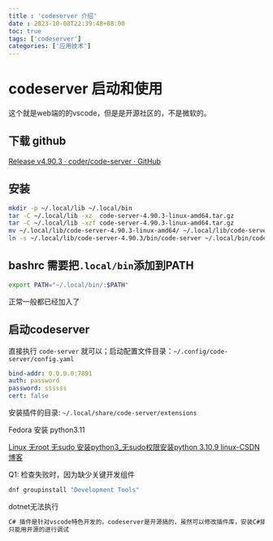 ```yaml
---
title : 'codeserver 介绍'
date : 2023-10-08T22:39:48+08:00
toc: true
tags: ['codeserver']
categories: ['应用技术']
--- 
```

# codeserver 启动和使用

这个就是web端的的vscode，但是是开源社区的，不是微软的。

## 下载 github

[Release v4.90.3 · coder/code-server · GitHub](https://github.com/coder/code-server/releases/tag/v4.90.3)

## 安装

```bash
mkdir -p ~/.local/lib ~/.local/bin
tar -C ~/.local/lib -xz  code-server-4.90.3-linux-amd64.tar.gz
tar -C ~/.local/lib -xzf code-server-4.90.3-linux-amd64.tar.gz
mv ~/.local/lib/code-server-4.90.3-linux-amd64/ ~/.local/lib/code-server-4.90.3
ln -s ~/.local/lib/code-server-4.90.3/bin/code-server ~/.local/bin/code-server
```

## bashrc 需要把`.local/bin`添加到PATH

```bash
export PATH="~/.local/bin/:$PATH"
```

正常一般都已经加入了

## 启动codeserver

直接执行 `code-server`  就可以；启动配置文件目录：`~/.config/code-server/config.yaml`

```yaml
bind-addr: 0.0.0.0:7891
auth: password
password: ssssss
cert: false
```

安装插件的目录: `~/.local/share/code-server/extensions`

Fedora 安装 python3.11

[Linux 无root 无sudo 安装python3_无sudo权限安装python 3.10.9 linux-CSDN博客](https://blog.csdn.net/qq_36303832/article/details/119090299#:~:text=Linux%20%E6%97%A0root%20%E6%97%A0sudo%20%E5%AE%89%E8%A3%85python3)

Q1: 检查失败时，因为缺少关键开发组件

```bash
dnf groupinstall "Development Tools"
```

dotnet无法执行

```bash
C# 插件是针对vscode特色开发的，codeserver是开源搞的，虽然可以修改插件库，安装C#插件，但是无法使用官方调试。
只能用开源的进行调试
```
